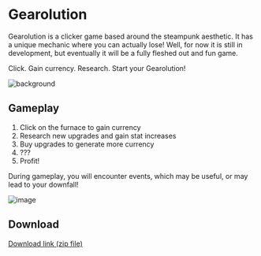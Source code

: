 # Gearolution

Gearolution is a clicker game based around the steampunk aesthetic. It has a unique mechanic where you can actually lose! Well, for now it is still in development, but eventually it will be a fully fleshed out and fun game.

Click.
Gain currency.
Research.
Start your Gearolution!

![background](https://github.com/Isibroveliai/clicky/assets/59289995/b003bf7d-d1ab-4e8e-a043-a07c8274563c)

## Gameplay
1. Click on the furnace to gain currency
2. Research new upgrades and gain stat increases
3. Buy upgrades to generate more currency
4. ???
5. Profit!

During gameplay, you will encounter events, which may be useful, or may lead to your downfall!

![image](https://github.com/Isibroveliai/clicky/assets/59289995/e18de3e5-f8b6-4ef1-8967-c3f1dce2bd2f)

## Download

[Download link (zip file)](https://github.com/Isibroveliai/clicky/releases/download/v1.0/build.zip)
